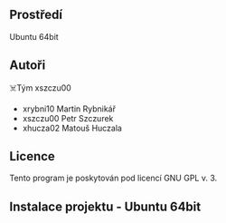 Prostředí
---------

Ubuntu 64bit

Autoři
------

☠️Tým xszczu00
- xrybni10 Martin Rybnikář
- xszczu00 Petr Szczurek 
- xhucza02 Matouš Huczala

Licence
-------

Tento program je poskytován pod licencí GNU GPL v. 3.

Instalace projektu - Ubuntu 64bit
---------------------------------

